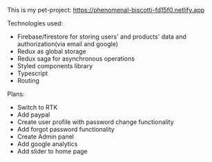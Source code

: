 This is my pet-project: https://phenomenal-biscotti-fd15f0.netlify.app

Technologies used:
- Firebase/firestore for storing users' and products' data and authorization(via email and google)
- Redux as global storage
- Redux saga for asynchronous operations
- Styled components library
- Typescript
- Routing

Plans:
- Switch to RTK
- Add paypal
- Create user profile with password change functionality
- Add forgot password functionality
- Create Admin panel
- Add google analytics
- Add slider to home page